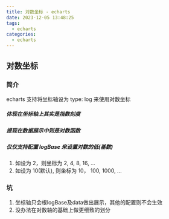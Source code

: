 ```yaml
---
title: 对数坐标 - echarts
date: 2023-12-05 13:48:25
tags:
  - echarts
categories:
  - echarts
---
```


## 对数坐标

### 简介

echarts 支持将坐标轴设为 type: log 来使用对数坐标

##### 体现在坐标轴上其实是指数刻度

##### 提现在数据展示中则是对数函数

##### 仅仅支持配置 logBase 来设置对数的低(基数)

1. 如设为 2，则坐标为 2, 4, 8, 16, ...
2. 如设为 10(默认), 则坐标为 10， 100, 1000, ...

### 坑

1. 坐标轴只会根logBase及data做出展示，其他的配置则不会生效
2. 没办法在对数轴的基础上做更细致的划分
